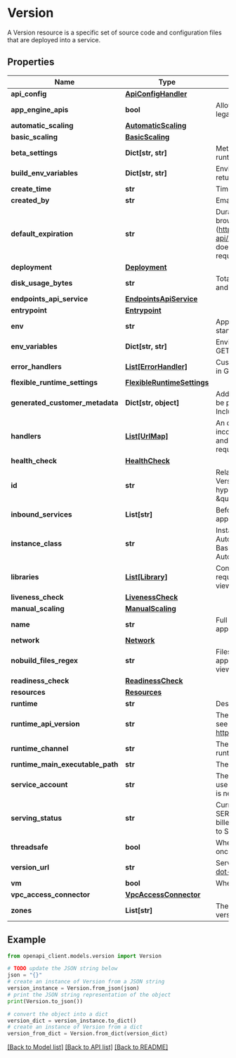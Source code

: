 # Version

A Version resource is a specific set of source code and configuration files that are deployed into a service.

## Properties

Name | Type | Description | Notes
------------ | ------------- | ------------- | -------------
**api_config** | [**ApiConfigHandler**](ApiConfigHandler.md) |  | [optional] 
**app_engine_apis** | **bool** | Allows App Engine second generation runtimes to access the legacy bundled services. | [optional] 
**automatic_scaling** | [**AutomaticScaling**](AutomaticScaling.md) |  | [optional] 
**basic_scaling** | [**BasicScaling**](BasicScaling.md) |  | [optional] 
**beta_settings** | **Dict[str, str]** | Metadata settings that are supplied to this version to enable beta runtime features. | [optional] 
**build_env_variables** | **Dict[str, str]** | Environment variables available to the build environment.Only returned in GET requests if view&#x3D;FULL is set. | [optional] 
**create_time** | **str** | Time that this version was created.@OutputOnly | [optional] 
**created_by** | **str** | Email address of the user who created this version.@OutputOnly | [optional] 
**default_expiration** | **str** | Duration that static files should be cached by web proxies and browsers. Only applicable if the corresponding StaticFilesHandler (https://cloud.google.com/appengine/docs/admin-api/reference/rest/v1/apps.services.versions#StaticFilesHandler) does not specify its own expiration time.Only returned in GET requests if view&#x3D;FULL is set. | [optional] 
**deployment** | [**Deployment**](Deployment.md) |  | [optional] 
**disk_usage_bytes** | **str** | Total size in bytes of all the files that are included in this version and currently hosted on the App Engine disk.@OutputOnly | [optional] 
**endpoints_api_service** | [**EndpointsApiService**](EndpointsApiService.md) |  | [optional] 
**entrypoint** | [**Entrypoint**](Entrypoint.md) |  | [optional] 
**env** | **str** | App Engine execution environment for this version.Defaults to standard. | [optional] 
**env_variables** | **Dict[str, str]** | Environment variables available to the application.Only returned in GET requests if view&#x3D;FULL is set. | [optional] 
**error_handlers** | [**List[ErrorHandler]**](ErrorHandler.md) | Custom static error pages. Limited to 10KB per page.Only returned in GET requests if view&#x3D;FULL is set. | [optional] 
**flexible_runtime_settings** | [**FlexibleRuntimeSettings**](FlexibleRuntimeSettings.md) |  | [optional] 
**generated_customer_metadata** | **Dict[str, object]** | Additional Google Generated Customer Metadata, this field won&#39;t be provided by default and can be requested by setting the IncludeExtraData field in GetVersionRequest | [optional] 
**handlers** | [**List[UrlMap]**](UrlMap.md) | An ordered list of URL-matching patterns that should be applied to incoming requests. The first matching URL handles the request and other request handlers are not attempted.Only returned in GET requests if view&#x3D;FULL is set. | [optional] 
**health_check** | [**HealthCheck**](HealthCheck.md) |  | [optional] 
**id** | **str** | Relative name of the version within the service. Example: v1. Version names can contain only lowercase letters, numbers, or hyphens. Reserved names: \&quot;default\&quot;, \&quot;latest\&quot;, and any name with the prefix \&quot;ah-\&quot;. | [optional] 
**inbound_services** | **List[str]** | Before an application can receive email or XMPP messages, the application must be configured to enable the service. | [optional] 
**instance_class** | **str** | Instance class that is used to run this version. Valid values are: AutomaticScaling: F1, F2, F4, F4_1G ManualScaling or BasicScaling: B1, B2, B4, B8, B4_1GDefaults to F1 for AutomaticScaling and B1 for ManualScaling or BasicScaling. | [optional] 
**libraries** | [**List[Library]**](Library.md) | Configuration for third-party Python runtime libraries that are required by the application.Only returned in GET requests if view&#x3D;FULL is set. | [optional] 
**liveness_check** | [**LivenessCheck**](LivenessCheck.md) |  | [optional] 
**manual_scaling** | [**ManualScaling**](ManualScaling.md) |  | [optional] 
**name** | **str** | Full path to the Version resource in the API. Example: apps/myapp/services/default/versions/v1.@OutputOnly | [optional] 
**network** | [**Network**](Network.md) |  | [optional] 
**nobuild_files_regex** | **str** | Files that match this pattern will not be built into this version. Only applicable for Go runtimes.Only returned in GET requests if view&#x3D;FULL is set. | [optional] 
**readiness_check** | [**ReadinessCheck**](ReadinessCheck.md) |  | [optional] 
**resources** | [**Resources**](Resources.md) |  | [optional] 
**runtime** | **str** | Desired runtime. Example: python27. | [optional] 
**runtime_api_version** | **str** | The version of the API in the given runtime environment. Please see the app.yaml reference for valid values at https://cloud.google.com/appengine/docs/standard//config/appref | [optional] 
**runtime_channel** | **str** | The channel of the runtime to use. Only available for some runtimes. Defaults to the default channel. | [optional] 
**runtime_main_executable_path** | **str** | The path or name of the app&#39;s main executable. | [optional] 
**service_account** | **str** | The identity that the deployed version will run as. Admin API will use the App Engine Appspot service account as default if this field is neither provided in app.yaml file nor through CLI flag. | [optional] 
**serving_status** | **str** | Current serving status of this version. Only the versions with a SERVING status create instances and can be billed.SERVING_STATUS_UNSPECIFIED is an invalid value. Defaults to SERVING. | [optional] 
**threadsafe** | **bool** | Whether multiple requests can be dispatched to this version at once. | [optional] 
**version_url** | **str** | Serving URL for this version. Example: \&quot;https://myversion-dot-myservice-dot-myapp.appspot.com\&quot;@OutputOnly | [optional] 
**vm** | **bool** | Whether to deploy this version in a container on a virtual machine. | [optional] 
**vpc_access_connector** | [**VpcAccessConnector**](VpcAccessConnector.md) |  | [optional] 
**zones** | **List[str]** | The Google Compute Engine zones that are supported by this version in the App Engine flexible environment. Deprecated. | [optional] 

## Example

```python
from openapi_client.models.version import Version

# TODO update the JSON string below
json = "{}"
# create an instance of Version from a JSON string
version_instance = Version.from_json(json)
# print the JSON string representation of the object
print(Version.to_json())

# convert the object into a dict
version_dict = version_instance.to_dict()
# create an instance of Version from a dict
version_from_dict = Version.from_dict(version_dict)
```
[[Back to Model list]](../README.md#documentation-for-models) [[Back to API list]](../README.md#documentation-for-api-endpoints) [[Back to README]](../README.md)


